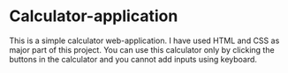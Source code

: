 # Calculator-application
This is a simple calculator web-application. I have used HTML and CSS as major part of this project. You can use this calculator only by clicking the buttons in the calculator and you cannot add inputs using keyboard.
